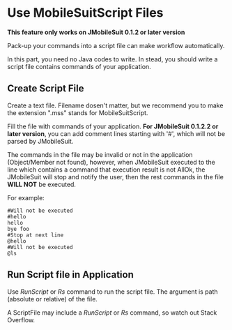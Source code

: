 # Use MobileSuitScript Files

**This feature only works on JMobileSuit 0.1.2 or later version**

Pack-up your commands into a script file can make workflow automatically.

In this part, you need no Java codes to write. In stead, you should write a script file contains commands of your
application.

## Create Script File

Create a text file. Filename dosen't matter, but we recommend you to make the extension ".mss" stands for
MobileSuitScript.

Fill the file with commands of your application. **For JMobileSuit 0.1.2.2 or later version**, you can add comment
lines starting with '#', which will not be parsed by JMobileSuit.

The commands in the file may be invalid or not in the application (Object/Member not found), however, when JMobileSuit
executed to the line which contains a command that execution result is not AllOk, the JMobileSuit will stop and notify
the user, then the rest commands in the file **WILL NOT** be executed.

For example:

``` MobileSuitScript
#Will not be executed
#hello
hello
bye foo
#Stop at next line
@hello
#Will not be executed
@ls
```

## Run Script file in Application

Use *RunScript* or *Rs* command to run the script file. The argument is path (absolute or relative) of the file.

A ScriptFile may include a *RunScript* or *Rs* command, so watch out Stack Overflow.